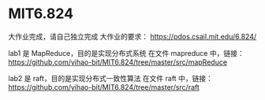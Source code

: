 # MIT6.824
大作业完成，请自己独立完成
大作业的要求：
https://pdos.csail.mit.edu/6.824/

lab1 是 MapReduce，目的是实现分布式系统
在文件 mapreduce 中，链接：https://github.com/yihao-bit/MIT6.824/tree/master/src/mapReduce

lab2 是 raft，目的是实现分布式一致性算法
在文件 raft 中，链接：https://github.com/yihao-bit/MIT6.824/tree/master/src/raft
